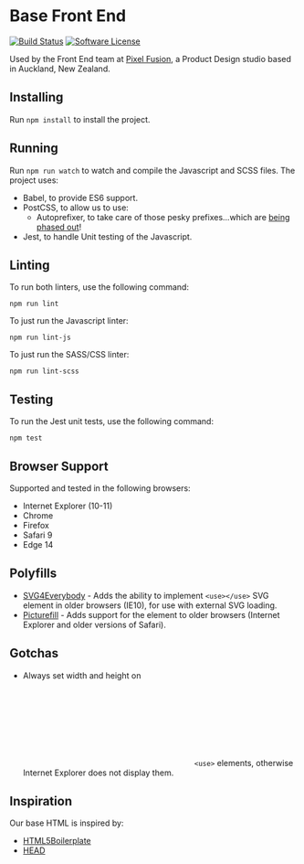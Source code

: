# Base Front End

[![Build Status](http://img.shields.io/travis/pixelfusion/base-front-end/master.svg?style=flat-square)](https://travis-ci.org/pixelfusion/base-front-end)
[![Software License](https://img.shields.io/badge/license-MIT-brightgreen.svg?style=flat-square)](LICENSE)

Used by the Front End team at [Pixel Fusion](https://pixelfusion.co.nz), a Product Design studio based in Auckland, New Zealand.

## Installing

Run `npm install` to install the project.

## Running

Run `npm run watch` to watch and compile the Javascript and SCSS files. The project uses:

- Babel, to provide ES6 support.
- PostCSS, to allow us to use:
    - Autoprefixer, to take care of those pesky prefixes...which are [being phased out](https://webkit.org/blog/6131/updating-our-prefixing-policy/)!
- Jest, to handle Unit testing of the Javascript.

## Linting

To run both linters, use the following command:

	npm run lint

To just run the Javascript linter:

	npm run lint-js

To just run the SASS/CSS linter:

	npm run lint-scss

## Testing

To run the Jest unit tests, use the following command:

	npm test

## Browser Support

Supported and tested in the following browsers:

- Internet Explorer (10-11)
- Chrome
- Firefox
- Safari 9
- Edge 14

## Polyfills

- [SVG4Everybody](https://github.com/jonathantneal/svg4everybody) - Adds the ability to implement `<use></use>` SVG element in older browsers (IE10), for use with external SVG loading.
- [Picturefill](http://scottjehl.github.io/picturefill) - Adds support for the <picture> element to older browsers (Internet Explorer and older versions of Safari).


## Gotchas

- Always set width and height on <svg> elements which implement external `<use>` elements, otherwise Internet Explorer does not display them.

## Inspiration

Our base HTML is inspired by:

- [HTML5Boilerplate](https://github.com/h5bp/html5-boilerplate)
- [HEAD](https://github.com/joshbuchea/HEAD)
